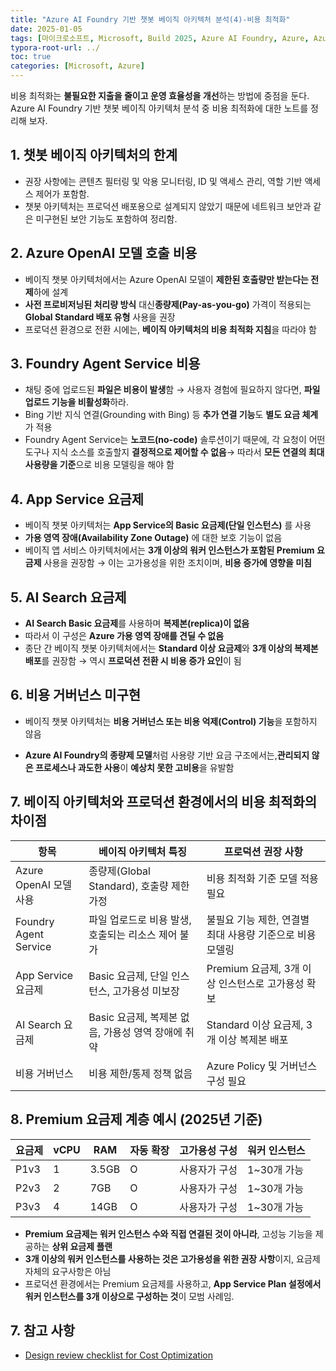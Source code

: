 ```yaml
---
title: "Azure AI Foundry 기반 챗봇 베이직 아키텍처 분석(4)-비용 최적화"
date: 2025-01-05
tags: [마이크로소프트, Microsoft, Build 2025, Azure AI Foundry, Azure, Azure AI Foundry SDK, Azure OpenAI Studio, Azure OpenAI Service, Azure Machine Learning, Azure App Service, Azure Key Vault, Azure Monitor]
typora-root-url: ../
toc: true
categories: [Microsoft, Azure]
---
```


비용 최적화는 **불필요한 지출을 줄이고 운영 효율성을 개선**하는 방법에 중점을 둔다. Azure AI Foundry 기반 챗봇 베이직 아키텍처 분석 중 비용 최적화에 대한 노트를 정리해 보자. 



## 1. 챗봇 베이직 아키텍처의 한계

* 권장 사항에는 콘텐츠 필터링 및 악용 모니터링, ID 및 액세스 관리, 역할 기반 액세스 제어가 포함함. 
* 챗봇 아키텍처는 프로덕션 배포용으로 설계되지 않았기 때문에 네트워크 보안과 같은 미구현된 보안 기능도 포함하여 정리함.



## 2. Azure OpenAI 모델 호출 비용

* 베이직 챗봇 아키텍처에서는 Azure OpenAI 모델이 **제한된 호출량만 받는다는 전제**하에 설계
* **사전 프로비저닝된 처리량 방식** 대신**종량제(Pay-as-you-go)** 가격이 적용되는 **Global Standard 배포 유형** 사용을 권장
* 프로덕션 환경으로 전환 시에는, **베이직 아키텍처의 비용 최적화 지침**을 따라야 함



## 3. Foundry Agent Service 비용

* 채팅 중에 업로드된 **파일은 비용이 발생**함 → 사용자 경험에 필요하지 않다면, **파일 업로드 기능을 비활성화**하라.
* Bing 기반 지식 연결(Grounding with Bing) 등 **추가 연결 기능**도 **별도 요금 체계**가 적용
* Foundry Agent Service는 **노코드(no-code)** 솔루션이기 때문에, 각 요청이 어떤 도구나 지식 소스를 호출할지 **결정적으로 제어할 수 없음**→ 따라서 **모든 연결의 최대 사용량을 기준**으로 비용 모델링을 해야 함



## 4. App Service 요금제

* 베이직 챗봇 아키텍처는 **App Service의 Basic 요금제(단일 인스턴스)** 를 사용
* **가용 영역 장애(Availability Zone Outage)** 에 대한 보호 기능이 없음
* 베이직 앱 서비스 아키텍처에서는 **3개 이상의 워커 인스턴스가 포함된 Premium 요금제** 사용을 권장함 → 이는 고가용성을 위한 조치이며, **비용 증가에 영향을 미침**



## 5. AI Search 요금제

* **AI Search Basic 요금제**를 사용하며 **복제본(replica)이 없음**
* 따라서 이 구성은 **Azure 가용 영역 장애를 견딜 수 없음**
* 종단 간 베이직 챗봇 아키텍처에서는 **Standard 이상 요금제**와 **3개 이상의 복제본 배포**를 권장함 → 역시 **프로덕션 전환 시 비용 증가 요인**이 됨



## 6. 비용 거버넌스 미구현

* 베이직 챗봇 아키텍처는 **비용 거버넌스 또는 비용 억제(Control) 기능**을 포함하지 않음

* **Azure AI Foundry의 종량제 모델**처럼 사용량 기반 요금 구조에서는,**관리되지 않은 프로세스나 과도한 사용**이 **예상치 못한 고비용**을 유발함

  

## 7. 베이직 아키텍처와 프로덕션 환경에서의 비용 최적화의 차이점

| 항목                   | 베이직 아키텍처 특징                               | 프로덕션 권장 사항                                        |
| ---------------------- | -------------------------------------------------- | --------------------------------------------------------- |
| Azure OpenAI 모델 사용 | 종량제(Global Standard), 호출량 제한 가정          | 비용 최적화 기준 모델 적용 필요                           |
| Foundry Agent Service  | 파일 업로드로 비용 발생, 호출되는 리소스 제어 불가 | 불필요 기능 제한, 연결별 최대 사용량 기준으로 비용 모델링 |
| App Service 요금제     | Basic 요금제, 단일 인스턴스, 고가용성 미보장       | Premium 요금제, 3개 이상 인스턴스로 고가용성 확보         |
| AI Search 요금제       | Basic 요금제, 복제본 없음, 가용성 영역 장애에 취약 | Standard 이상 요금제, 3개 이상 복제본 배포                |
| 비용 거버넌스          | 비용 제한/통제 정책 없음                           | Azure Policy 및 거버넌스 구성 필요                        |



## 8. Premium 요금제 계층 예시 (2025년 기준)

| 요금제 | vCPU | RAM   | 자동 확장 | 고가용성 구성 | 워커 인스턴스 |
| ------ | ---- | ----- | --------- | ------------- | ------------- |
| P1v3   | 1    | 3.5GB | O         | 사용자가 구성 | 1~30개 가능   |
| P2v3   | 2    | 7GB   | O         | 사용자가 구성 | 1~30개 가능   |
| P3v3   | 4    | 14GB  | O         | 사용자가 구성 | 1~30개 가능   |

* **Premium 요금제는 워커 인스턴스 수와 직접 연결된 것이 아니라**, 고성능 기능을 제공하는 **상위 요금제 플랜**
* **3개 이상의 워커 인스턴스를 사용하는 것은 고가용성을 위한 권장 사항**이지, 요금제 자체의 요구사항은 아님
* 프로덕션 환경에서는 Premium 요금제를 사용하고, **App Service Plan 설정에서 워커 인스턴스를 3개 이상으로 구성하는 것**이 모범 사례임.



## 7. 참고 사항

* [Design review checklist for Cost Optimization](https://learn.microsoft.com/en-us/azure/well-architected/cost-optimization/checklist)

  